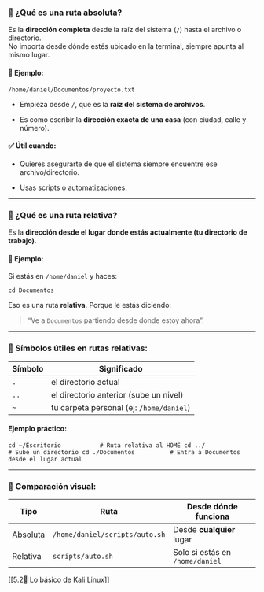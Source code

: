 ### 📁 ¿Qué es una **ruta absoluta**?

Es la **dirección completa** desde la raíz del sistema (`/`) hasta el archivo o directorio.  
No importa desde dónde estés ubicado en la terminal, siempre apunta al mismo lugar.

#### 🧭 Ejemplo:

`/home/daniel/Documentos/proyecto.txt`

- Empieza desde `/`, que es la **raíz del sistema de archivos**.
    
- Es como escribir la **dirección exacta de una casa** (con ciudad, calle y número).
    

#### ✅ Útil cuando:

- Quieres asegurarte de que el sistema siempre encuentre ese archivo/directorio.
    
- Usas scripts o automatizaciones.
    

---

### 📁 ¿Qué es una **ruta relativa**?

Es la **dirección desde el lugar donde estás actualmente (tu directorio de trabajo)**.

#### 🧭 Ejemplo:

Si estás en `/home/daniel` y haces:

`cd Documentos`

Eso es una ruta **relativa**. Porque le estás diciendo:

> “Ve a `Documentos` partiendo desde donde estoy ahora”.

---

### 🔧 Símbolos útiles en rutas relativas:

|Símbolo|Significado|
|---|---|
|`.`|el directorio actual|
|`..`|el directorio anterior (sube un nivel)|
|`~`|tu carpeta personal (ej: `/home/daniel`)|

#### Ejemplo práctico:
`cd ~/Escritorio           # Ruta relativa al HOME cd ../                   # Sube un directorio cd ./Documentos          # Entra a Documentos desde el lugar actual`

---

### 📌 Comparación visual:

|Tipo|Ruta|Desde dónde funciona|
|---|---|---|
|Absoluta|`/home/daniel/scripts/auto.sh`|Desde **cualquier** lugar|
|Relativa|`scripts/auto.sh`|Solo si estás en `/home/daniel`|
[[5.2🐉 Lo básico de Kali Linux]]